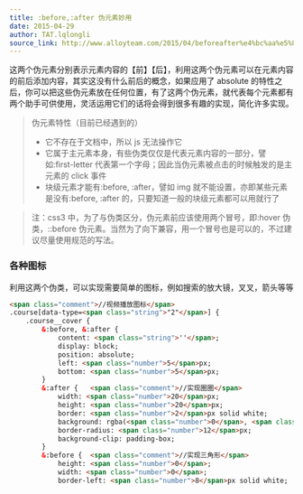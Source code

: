 ```yaml
---
title: :before,:after 伪元素妙用
date: 2015-04-29
author: TAT.lqlongli
source_link: http://www.alloyteam.com/2015/04/beforeafter%e4%bc%aa%e5%85%83%e7%b4%a0%e5%a6%99%e7%94%a8/
---
```


<!-- {% raw %} - for jekyll -->

这两个伪元素分别表示元素内容的【前】【后】，利用这两个伪元素可以在元素内容的前后添加内容，其实这没有什么前后的概念，如果应用了 absolute 的特性之后，你可以把这些伪元素放在任何位置，有了这两个伪元素，就代表每个元素都有两个助手可供使用，灵活运用它们的话将会得到很多有趣的实现，简化许多实现。

> 伪元素特性（目前已经遇到的）
>
> -   它不存在于文档中，所以 js 无法操作它
> -   它属于主元素本身，有些伪类仅仅是代表元素内容的一部分，譬如:first-letter 代表第一个字母；因此当伪元素被点击的时候触发的是主元素的 click 事件
> -   块级元素才能有:before, :after，譬如 img 就不能设置，亦即某些元素是没有:before, :after 的，只要知道一般的块级元素都可以用就行了

> 注：css3 中，为了与伪类区分，伪元素前应该使用两个冒号，即:hover 伪类，::before 伪元素。当然为了向下兼容，用一个冒号也是可以的，不过建议尽量使用规范的写法。

### 各种图标

利用这两个伪类，可以实现需要简单的图标，例如搜索的放大镜，叉叉，箭头等等

```html
<span class="comment">//视频播放图标</span>
.course[data-type=<span class="string">"2"</span>] {
    .course__cover {
        &:before, &:after {
            content: <span class="string">''</span>;
            display: block;
            position: absolute;
            left: <span class="number">5</span>px;
            bottom: <span class="number">5</span>px;
        }
        &:after {   <span class="comment">//实现圈圈</span>
            width: <span class="number">20</span>px;
            height: <span class="number">20</span>px;
            border: <span class="number">2</span>px solid white;
            background: rgba(<span class="number">0</span>, <span class="number">0</span>, <span class="number">0</span>, .<span class="number">6</span>);
            border-radius: <span class="number">12</span>px;
            background-clip: padding-box;
        }
        &:before {  <span class="comment">//实现三角形</span>
            height: <span class="number">0</span>;
            width: <span class="number">0</span>;
            border-left: <span class="number">8</span>px solid white;
```


<!-- {% endraw %} - for jekyll -->